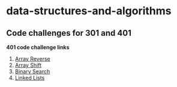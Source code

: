 # data-structures-and-algorithms
## Code challenges for 301 and 401


**401 code challenge links**
1. [Array Reverse](./401-code-challenges/ArrayReverse.java)
2. [Array Shift](./401-code-challenges/array_shift)
3. [Binary Search](./401-code-challenges/arr_binary_search)
4. [Linked Lists](./Data-Structures)
